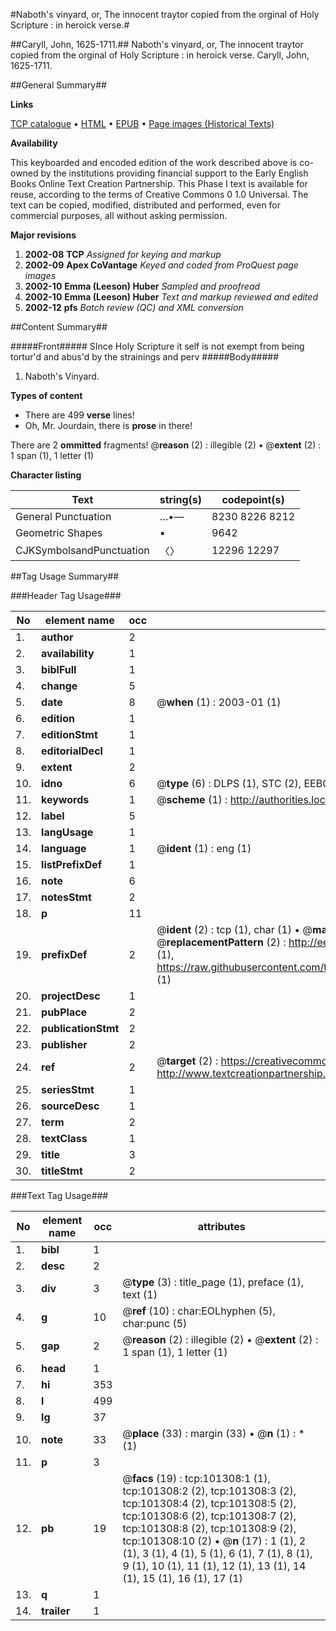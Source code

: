 #Naboth's vinyard, or, The innocent traytor copied from the orginal of Holy Scripture : in heroick verse.#

##Caryll, John, 1625-1711.##
Naboth's vinyard, or, The innocent traytor copied from the orginal of Holy Scripture : in heroick verse.
Caryll, John, 1625-1711.

##General Summary##

**Links**

[TCP catalogue](http://www.ota.ox.ac.uk/tcp/)  • 
[HTML](http://tei.it.ox.ac.uk/tcp/Texts-HTML/free/A35/A35335.html)  • 
[EPUB](http://tei.it.ox.ac.uk/tcp/Texts-EPUB/free/A35/A35335.epub) • 
[Page images (Historical Texts)](https://data.historicaltexts.jisc.ac.uk/view?pubId=eebo-13682404e&pageId=eebo-13682404e-101308-1)

**Availability**

This keyboarded and encoded edition of the
	       work described above is co-owned by the institutions
	       providing financial support to the Early English Books
	       Online Text Creation Partnership. This Phase I text is
	       available for reuse, according to the terms of Creative
	       Commons 0 1.0 Universal. The text can be copied,
	       modified, distributed and performed, even for
	       commercial purposes, all without asking permission.

**Major revisions**

1. __2002-08__ __TCP__ *Assigned for keying and markup*
1. __2002-09__ __Apex CoVantage__ *Keyed and coded from ProQuest page images*
1. __2002-10__ __Emma (Leeson) Huber__ *Sampled and proofread*
1. __2002-10__ __Emma (Leeson) Huber__ *Text and markup reviewed and edited*
1. __2002-12__ __pfs__ *Batch review (QC) and XML conversion*

##Content Summary##

#####Front#####
SInce Holy Scripture it self is not exempt from being tortur'd and abus'd by the strainings and perv
#####Body#####

1. Naboth's Vinyard.

**Types of content**

  * There are 499 **verse** lines!
  * Oh, Mr. Jourdain, there is **prose** in there!

There are 2 **ommitted** fragments! 
 @__reason__ (2) : illegible (2)  •  @__extent__ (2) : 1 span (1), 1 letter (1)

**Character listing**


|Text|string(s)|codepoint(s)|
|---|---|---|
|General Punctuation|…•—|8230 8226 8212|
|Geometric Shapes|▪|9642|
|CJKSymbolsandPunctuation|〈〉|12296 12297|

##Tag Usage Summary##

###Header Tag Usage###

|No|element name|occ|attributes|
|---|---|---|---|
|1.|__author__|2||
|2.|__availability__|1||
|3.|__biblFull__|1||
|4.|__change__|5||
|5.|__date__|8| @__when__ (1) : 2003-01 (1)|
|6.|__edition__|1||
|7.|__editionStmt__|1||
|8.|__editorialDecl__|1||
|9.|__extent__|2||
|10.|__idno__|6| @__type__ (6) : DLPS (1), STC (2), EEBO-CITATION (1), OCLC (1), VID (1)|
|11.|__keywords__|1| @__scheme__ (1) : http://authorities.loc.gov/ (1)|
|12.|__label__|5||
|13.|__langUsage__|1||
|14.|__language__|1| @__ident__ (1) : eng (1)|
|15.|__listPrefixDef__|1||
|16.|__note__|6||
|17.|__notesStmt__|2||
|18.|__p__|11||
|19.|__prefixDef__|2| @__ident__ (2) : tcp (1), char (1)  •  @__matchPattern__ (2) : ([0-9\-]+):([0-9IVX]+) (1), (.+) (1)  •  @__replacementPattern__ (2) : http://eebo.chadwyck.com/downloadtiff?vid=$1&page=$2 (1), https://raw.githubusercontent.com/textcreationpartnership/Texts/master/tcpchars.xml#$1 (1)|
|20.|__projectDesc__|1||
|21.|__pubPlace__|2||
|22.|__publicationStmt__|2||
|23.|__publisher__|2||
|24.|__ref__|2| @__target__ (2) : https://creativecommons.org/publicdomain/zero/1.0/ (1), http://www.textcreationpartnership.org/docs/. (1)|
|25.|__seriesStmt__|1||
|26.|__sourceDesc__|1||
|27.|__term__|2||
|28.|__textClass__|1||
|29.|__title__|3||
|30.|__titleStmt__|2||


###Text Tag Usage###

|No|element name|occ|attributes|
|---|---|---|---|
|1.|__bibl__|1||
|2.|__desc__|2||
|3.|__div__|3| @__type__ (3) : title_page (1), preface (1), text (1)|
|4.|__g__|10| @__ref__ (10) : char:EOLhyphen (5), char:punc (5)|
|5.|__gap__|2| @__reason__ (2) : illegible (2)  •  @__extent__ (2) : 1 span (1), 1 letter (1)|
|6.|__head__|1||
|7.|__hi__|353||
|8.|__l__|499||
|9.|__lg__|37||
|10.|__note__|33| @__place__ (33) : margin (33)  •  @__n__ (1) : * (1)|
|11.|__p__|3||
|12.|__pb__|19| @__facs__ (19) : tcp:101308:1 (1), tcp:101308:2 (2), tcp:101308:3 (2), tcp:101308:4 (2), tcp:101308:5 (2), tcp:101308:6 (2), tcp:101308:7 (2), tcp:101308:8 (2), tcp:101308:9 (2), tcp:101308:10 (2)  •  @__n__ (17) : 1 (1), 2 (1), 3 (1), 4 (1), 5 (1), 6 (1), 7 (1), 8 (1), 9 (1), 10 (1), 11 (1), 12 (1), 13 (1), 14 (1), 15 (1), 16 (1), 17 (1)|
|13.|__q__|1||
|14.|__trailer__|1||
